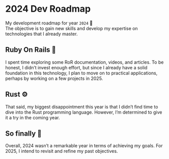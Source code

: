 # 2024 Dev Roadmap

My development roadmap for year `2024` 🚀  
The objective is to gain new skills and develop my expertise on technologies that I already master.

## Ruby On Rails 💎

I spent time exploring some RoR documentation, videos, and articles. To be honest, I didn’t invest enough effort, but since I already have a solid foundation in this technology, I plan to move on to practical applications, perhaps by working on a few projects in 2025.

## Rust ⚙️

That said, my biggest disappointment this year is that I didn’t find time to dive into the Rust programming language. However, I’m determined to give it a try in the coming year.

## So finally 🤔

Overall, 2024 wasn’t a remarkable year in terms of achieving my goals. For 2025, I intend to revisit and refine my past objectives.
